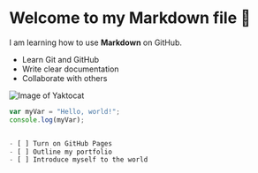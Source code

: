 # Welcome to my Markdown file 👋

I am learning how to use **Markdown** on GitHub.

- Learn Git and GitHub
- Write clear documentation
- Collaborate with others

![Image of Yaktocat](https://octodex.github.com/images/yaktocat.png)

```javascript
var myVar = "Hello, world!";
console.log(myVar);


- [ ] Turn on GitHub Pages  
- [ ] Outline my portfolio  
- [ ] Introduce myself to the world  



